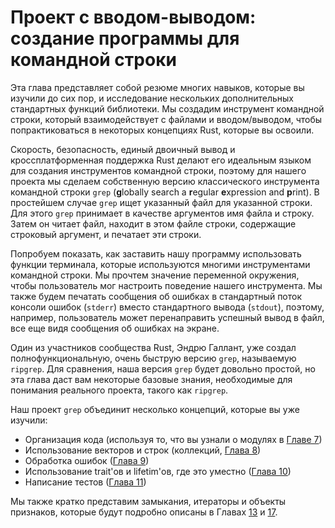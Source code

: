 <!-- # An I/O Project: Building a Command Line Program -->
# Проект c вводом-выводом: создание программы для командной строки

<!-- This chapter is a recap of the many skills you’ve learned so far and an
exploration of a few more standard library features. We’ll build a command line
tool that interacts with file and command line input/output to practice some of
the Rust concepts you now have under your belt. -->
Эта глава представляет собой резюме многих навыков, которые вы изучили до сих
пор, и исследование нескольких дополнительных стандартных функций библиотеки.
Мы создадим инструмент командной строки, который взаимодействует с файлами и
вводом/выводом, чтобы попрактиковаться в некоторых концепциях Rust, которые вы
освоили.

<!-- Rust’s speed, safety, single binary output, and cross-platform support make it
an ideal language for creating command line tools, so for our project, we’ll
make our own version of the classic command line tool `grep` (**g**lobally
search a **r**egular **e**xpression and **p**rint). In the simplest use case,
`grep` searches a specified file for a specified string. To do so, `grep` takes
as its arguments a filename and a string. Then it reads the file, finds lines
in that file that contain the string argument, and prints those lines. -->
Скорость, безопасность, единый двоичный вывод и кроссплатформенная поддержка Rust
делают его идеальным языком для создания инструментов командной строки, поэтому
для нашего проекта мы сделаем собственную версию классического инструмента
командной строки `grep` (**g**lobally search a **r**egular **e**xpression and
**p**rint). В простейшем случае `grep` ищет указанный файл для указанной
строки. Для этого `grep` принимает в качестве аргументов имя файла и строку.
Затем он читает файл, находит в этом файле строки, содержащие строковый аргумент,
и печатает эти строки.

<!-- Along the way, we’ll show how to make our command line tool use features of the
terminal that many command line tools use. We’ll read the value of an
environment variable to allow the user to configure the behavior of our tool.
We’ll also print error messages to the standard error console stream (`stderr`)
instead of standard output (`stdout`), so, for example, the user can redirect
successful output to a file while still seeing error messages onscreen. -->
Попробуем показать, как заставить нашу программу использовать функции терминала,
которые используются многими инструментами командной строки. Мы прочтем значение
переменной окружения, чтобы пользователь мог настроить поведение нашего инструмента.
Мы также будем печатать сообщения об ошибках в стандартный поток консоли ошибок
(`stderr`) вместо стандартного вывода (`stdout`), поэтому, например, пользователь
может перенаправить успешный вывод в файл, все еще видя сообщения об ошибках на экране.

<!-- One Rust community member, Andrew Gallant, has already created a fully
featured, very fast version of `grep`, called `ripgrep`. By comparison, our
version of `grep` will be fairly simple, but this chapter will give you some of
the background knowledge you need to understand a real-world project such as
`ripgrep`. -->
Один из участников сообщества Rust, Эндрю Галлант, уже создал полнофункциональную,
очень быструю версию `grep`, называемую `ripgrep`. Для сравнения, наша версия `grep`
будет довольно простой, но эта глава даст вам некоторые базовые знания, необходимые
для понимания реального проекта, такого как `ripgrep`.

<!-- Our `grep` project will combine a number of concepts you’ve learned so far: -->
Наш проект `grep` объединит несколько концепций, которые вы уже изучили:

<!-- * Organizing code (using what you learned about modules in [Chapter 7][ch7]<!--
  ignore ->)
* Using vectors and strings (collections, [Chapter 8][ch8]<!-- ignore ->)
* Handling errors ([Chapter 9][ch9]<!-- ignore ->)
* Using traits and lifetimes where appropriate ([Chapter 10][ch10]<!-- ignore
  ->)
* Writing tests ([Chapter 11][ch11]<!-- ignore ->) -->
* Организация кода (используя то, что вы узнали о модулях в [Главе 7][ch7]<!--
  ignore -->)
* Использование векторов и строк (коллекций, [Глава 8][ch8]<!-- ignore -->)
* Обработка ошибок ([Глава 9][ch9]<!-- ignore -->)
* Использование trait'ов и lifetim'ов, где это уместно ([Глава 10][ch10]<!-- ignore
  -->)
* Написание тестов ([Глава 11][ch11]<!-- ignore -->)

<!-- We’ll also briefly introduce closures, iterators, and trait objects, which
Chapters [13][ch13]<!-- ignore -> and [17][ch17]<!-- ignore -> will cover in
detail. -->
Мы также кратко представим замыкания, итераторы и объекты признаков, которые
будут подробно описаны в Главах [13][ch13]<!-- ignore --> и
[17][ch17]<!-- ignore -->.

[ch7]: ch07-00-managing-growing-projects-with-packages-crates-and-modules.html
[ch8]: ch08-00-common-collections.html
[ch9]: ch09-00-error-handling.html
[ch10]: ch10-00-generics.html
[ch11]: ch11-00-testing.html
[ch13]: ch13-00-functional-features.html
[ch17]: ch17-00-oop.html
